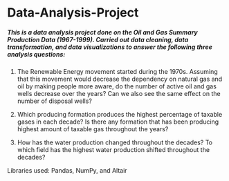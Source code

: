 # Data-Analysis-Project
##### This is a data analysis project done on the Oil and Gas Summary Production Data (1967-1999). Carried out data cleaning, data transformation, and data visualizations to answer the following three analysis questions: 

1) The Renewable Energy movement started during the 1970s. Assuming that this movement would decrease the dependency on natural gas and oil by making people more aware, do the number of active  oil and gas wells decrease over the years? Can we also see the same effect on the number of disposal wells?

2) Which producing formation produces the highest percentage of taxable gases in each decade? Is there any formation that has been producing highest amount of taxable gas throughout the years?

3) How has the water production changed throughout the decades? To which field has the highest water production shifted throughout the decades?

Libraries used: Pandas, NumPy, and Altair
